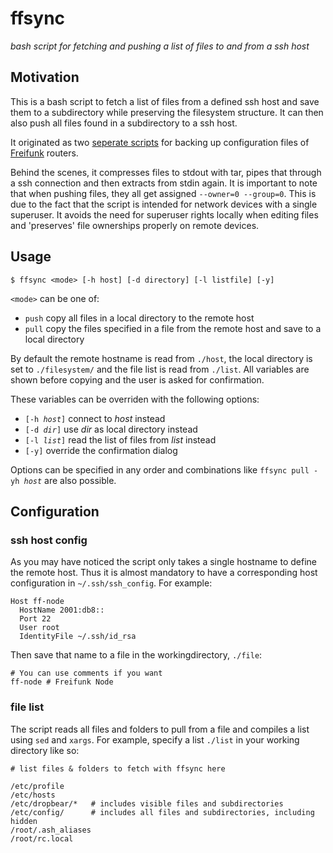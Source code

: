 # ffsync
*bash script for fetching and pushing a list of files to and from a ssh host*

## Motivation

This is a bash script to fetch a list of files from a defined ssh host and save them to a subdirectory while preserving the filesystem structure. It can then also push all files found in a subdirectory to a ssh host.

It originated as two [seperate scripts](https://github.com/ansemjo/ff-zea-oktavio_01_ap_01/commit/e74b6b5517001279da2fde9957bddaf70aa65956) for backing up configuration files of [Freifunk](https://hamburg.freifunk.net/mitmachen) routers.

Behind the scenes, it compresses files to stdout with tar, pipes that through a ssh connection and then extracts from stdin again. It is important to note that when pushing files, they all get assigned `--owner=0 --group=0`. This is due to the fact that the script is intended for network devices with a single superuser. It avoids the need for superuser rights locally when editing files and 'preserves' file ownerships properly on remote devices.

## Usage

 `$ ffsync <mode> [-h host] [-d directory] [-l listfile] [-y]`

`<mode>` can be one of:
 - `push` copy all files in a local directory to the remote host
 - `pull` copy the files specified in a file from the remote host and save to a local directory

By default the remote hostname is read from `./host`, the local directory is set to `./filesystem/` and the file list is read from `./list`. All variables are shown before copying and the user is asked for confirmation.

These variables can be overriden with the following options:
 - `[-h `_`host`_`]` connect to _host_ instead
 - `[-d `_`dir`_`]` use _dir_ as local directory instead
 - `[-l `_`list`_`]` read the list of files from _list_ instead
 - `[-y]` override the confirmation dialog
 
Options can be specified in any order and combinations like `ffsync pull -yh `_`host`_ are also possible.

## Configuration

### ssh host config

As you may have noticed the script only takes a single hostname to define the remote host. Thus it is almost mandatory to have a corresponding host configuration in `~/.ssh/ssh_config`. For example:
```
Host ff-node
  HostName 2001:db8::
  Port 22
  User root
  IdentityFile ~/.ssh/id_rsa
```

Then save that name to a file in the workingdirectory, `./file`:
```
# You can use comments if you want
ff-node # Freifunk Node
```

### file list

The script reads all files and folders to pull from a file and compiles a list using `sed` and `xargs`. For example, specify a list `./list` in your working directory like so:
```
# list files & folders to fetch with ffsync here

/etc/profile
/etc/hosts
/etc/dropbear/*   # includes visible files and subdirectories
/etc/config/      # includes all files and subdirectories, including hidden
/root/.ash_aliases
/root/rc.local
```
